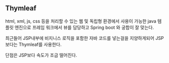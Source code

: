 ## Thymleaf

 html, xml, js, css 등을 처리할 수 있는 웹 및 독립형 환경에서 사용이 가능한 java 템플릿 엔진으로 프레임 워크에서 뷰를 담당하고 Spring boot 와 궁합이 잘 맞는다.

최근들어 JSP내부에 비지니스 로직을 포함한 자바 코드를 넣는걸을 지양하게되어 JSP보다는 Thymleaf를 사용한다.

단점은 JSP보다 속도가 조금 떨어진다.









